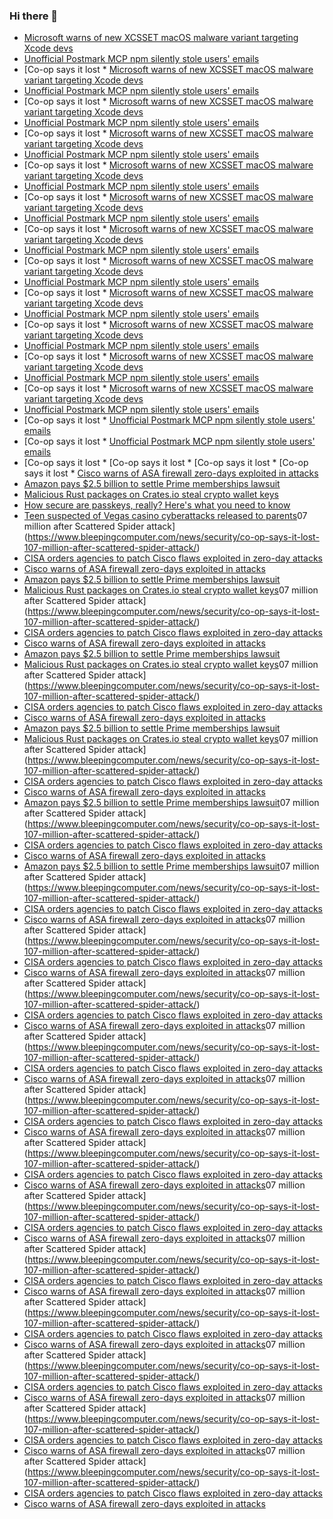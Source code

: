 ### Hi there 👋

<!--START_SECTION:feed-->
* [Microsoft warns of new XCSSET macOS malware variant targeting Xcode devs](https://www.bleepingcomputer.com/news/security/microsoft-warns-of-new-xcsset-macos-malware-variant-targeting-xcode-devs/)
* [Unofficial Postmark MCP npm silently stole users' emails](https://www.bleepingcomputer.com/news/security/unofficial-postmark-mcp-npm-silently-stole-users-emails/)
* [Co-op says it lost * [Microsoft warns of new XCSSET macOS malware variant targeting Xcode devs](https://www.bleepingcomputer.com/news/security/microsoft-warns-of-new-xcsset-macos-malware-variant-targeting-xcode-devs/)
* [Unofficial Postmark MCP npm silently stole users' emails](https://www.bleepingcomputer.com/news/security/unofficial-postmark-mcp-npm-silently-stole-users-emails/)
* [Co-op says it lost * [Microsoft warns of new XCSSET macOS malware variant targeting Xcode devs](https://www.bleepingcomputer.com/news/security/microsoft-warns-of-new-xcsset-macos-malware-variant-targeting-xcode-devs/)
* [Unofficial Postmark MCP npm silently stole users' emails](https://www.bleepingcomputer.com/news/security/unofficial-postmark-mcp-npm-silently-stole-users-emails/)
* [Co-op says it lost * [Microsoft warns of new XCSSET macOS malware variant targeting Xcode devs](https://www.bleepingcomputer.com/news/security/microsoft-warns-of-new-xcsset-macos-malware-variant-targeting-xcode-devs/)
* [Unofficial Postmark MCP npm silently stole users' emails](https://www.bleepingcomputer.com/news/security/unofficial-postmark-mcp-npm-silently-stole-users-emails/)
* [Co-op says it lost * [Microsoft warns of new XCSSET macOS malware variant targeting Xcode devs](https://www.bleepingcomputer.com/news/security/microsoft-warns-of-new-xcsset-macos-malware-variant-targeting-xcode-devs/)
* [Unofficial Postmark MCP npm silently stole users' emails](https://www.bleepingcomputer.com/news/security/unofficial-postmark-mcp-npm-silently-stole-users-emails/)
* [Co-op says it lost * [Microsoft warns of new XCSSET macOS malware variant targeting Xcode devs](https://www.bleepingcomputer.com/news/security/microsoft-warns-of-new-xcsset-macos-malware-variant-targeting-xcode-devs/)
* [Unofficial Postmark MCP npm silently stole users' emails](https://www.bleepingcomputer.com/news/security/unofficial-postmark-mcp-npm-silently-stole-users-emails/)
* [Co-op says it lost * [Microsoft warns of new XCSSET macOS malware variant targeting Xcode devs](https://www.bleepingcomputer.com/news/security/microsoft-warns-of-new-xcsset-macos-malware-variant-targeting-xcode-devs/)
* [Unofficial Postmark MCP npm silently stole users' emails](https://www.bleepingcomputer.com/news/security/unofficial-postmark-mcp-npm-silently-stole-users-emails/)
* [Co-op says it lost * [Microsoft warns of new XCSSET macOS malware variant targeting Xcode devs](https://www.bleepingcomputer.com/news/security/microsoft-warns-of-new-xcsset-macos-malware-variant-targeting-xcode-devs/)
* [Unofficial Postmark MCP npm silently stole users' emails](https://www.bleepingcomputer.com/news/security/unofficial-postmark-mcp-npm-silently-stole-users-emails/)
* [Co-op says it lost * [Microsoft warns of new XCSSET macOS malware variant targeting Xcode devs](https://www.bleepingcomputer.com/news/security/microsoft-warns-of-new-xcsset-macos-malware-variant-targeting-xcode-devs/)
* [Unofficial Postmark MCP npm silently stole users' emails](https://www.bleepingcomputer.com/news/security/unofficial-postmark-mcp-npm-silently-stole-users-emails/)
* [Co-op says it lost * [Microsoft warns of new XCSSET macOS malware variant targeting Xcode devs](https://www.bleepingcomputer.com/news/security/microsoft-warns-of-new-xcsset-macos-malware-variant-targeting-xcode-devs/)
* [Unofficial Postmark MCP npm silently stole users' emails](https://www.bleepingcomputer.com/news/security/unofficial-postmark-mcp-npm-silently-stole-users-emails/)
* [Co-op says it lost * [Microsoft warns of new XCSSET macOS malware variant targeting Xcode devs](https://www.bleepingcomputer.com/news/security/microsoft-warns-of-new-xcsset-macos-malware-variant-targeting-xcode-devs/)
* [Unofficial Postmark MCP npm silently stole users' emails](https://www.bleepingcomputer.com/news/security/unofficial-postmark-mcp-npm-silently-stole-users-emails/)
* [Co-op says it lost * [Microsoft warns of new XCSSET macOS malware variant targeting Xcode devs](https://www.bleepingcomputer.com/news/security/microsoft-warns-of-new-xcsset-macos-malware-variant-targeting-xcode-devs/)
* [Unofficial Postmark MCP npm silently stole users' emails](https://www.bleepingcomputer.com/news/security/unofficial-postmark-mcp-npm-silently-stole-users-emails/)
* [Co-op says it lost * [Unofficial Postmark MCP npm silently stole users' emails](https://www.bleepingcomputer.com/news/security/unofficial-postmark-mcp-npm-silently-stole-users-emails/)
* [Co-op says it lost * [Unofficial Postmark MCP npm silently stole users' emails](https://www.bleepingcomputer.com/news/security/unofficial-postmark-mcp-npm-silently-stole-users-emails/)
* [Co-op says it lost * [Co-op says it lost * [Co-op says it lost * [Co-op says it lost * [Cisco warns of ASA firewall zero-days exploited in attacks](https://www.bleepingcomputer.com/news/security/cisco-warns-of-asa-firewall-zero-days-exploited-in-attacks/)
* [Amazon pays $2.5 billion to settle Prime memberships lawsuit](https://www.bleepingcomputer.com/news/technology/amazon-pays-25-billion-to-settle-prime-memberships-lawsuit/)
* [Malicious Rust packages on Crates.io steal crypto wallet keys](https://www.bleepingcomputer.com/news/security/malicious-rust-packages-on-cratesio-steal-crypto-wallet-keys/)
* [How secure are passkeys, really? Here's what you need to know](https://www.bleepingcomputer.com/news/security/how-secure-are-passkeys-really-heres-what-you-need-to-know/)
* [Teen suspected of Vegas casino cyberattacks released to parents](https://www.bleepingcomputer.com/news/security/teen-suspected-of-vegas-casino-cyberattacks-released-to-parents/)07 million after Scattered Spider attack](https://www.bleepingcomputer.com/news/security/co-op-says-it-lost-107-million-after-scattered-spider-attack/)
* [CISA orders agencies to patch Cisco flaws exploited in zero-day attacks](https://www.bleepingcomputer.com/news/security/cisa-orders-agencies-to-patch-cisco-flaws-exploited-in-zero-day-attacks/)
* [Cisco warns of ASA firewall zero-days exploited in attacks](https://www.bleepingcomputer.com/news/security/cisco-warns-of-asa-firewall-zero-days-exploited-in-attacks/)
* [Amazon pays $2.5 billion to settle Prime memberships lawsuit](https://www.bleepingcomputer.com/news/technology/amazon-pays-25-billion-to-settle-prime-memberships-lawsuit/)
* [Malicious Rust packages on Crates.io steal crypto wallet keys](https://www.bleepingcomputer.com/news/security/malicious-rust-packages-on-cratesio-steal-crypto-wallet-keys/)07 million after Scattered Spider attack](https://www.bleepingcomputer.com/news/security/co-op-says-it-lost-107-million-after-scattered-spider-attack/)
* [CISA orders agencies to patch Cisco flaws exploited in zero-day attacks](https://www.bleepingcomputer.com/news/security/cisa-orders-agencies-to-patch-cisco-flaws-exploited-in-zero-day-attacks/)
* [Cisco warns of ASA firewall zero-days exploited in attacks](https://www.bleepingcomputer.com/news/security/cisco-warns-of-asa-firewall-zero-days-exploited-in-attacks/)
* [Amazon pays $2.5 billion to settle Prime memberships lawsuit](https://www.bleepingcomputer.com/news/technology/amazon-pays-25-billion-to-settle-prime-memberships-lawsuit/)
* [Malicious Rust packages on Crates.io steal crypto wallet keys](https://www.bleepingcomputer.com/news/security/malicious-rust-packages-on-cratesio-steal-crypto-wallet-keys/)07 million after Scattered Spider attack](https://www.bleepingcomputer.com/news/security/co-op-says-it-lost-107-million-after-scattered-spider-attack/)
* [CISA orders agencies to patch Cisco flaws exploited in zero-day attacks](https://www.bleepingcomputer.com/news/security/cisa-orders-agencies-to-patch-cisco-flaws-exploited-in-zero-day-attacks/)
* [Cisco warns of ASA firewall zero-days exploited in attacks](https://www.bleepingcomputer.com/news/security/cisco-warns-of-asa-firewall-zero-days-exploited-in-attacks/)
* [Amazon pays $2.5 billion to settle Prime memberships lawsuit](https://www.bleepingcomputer.com/news/technology/amazon-pays-25-billion-to-settle-prime-memberships-lawsuit/)
* [Malicious Rust packages on Crates.io steal crypto wallet keys](https://www.bleepingcomputer.com/news/security/malicious-rust-packages-on-cratesio-steal-crypto-wallet-keys/)07 million after Scattered Spider attack](https://www.bleepingcomputer.com/news/security/co-op-says-it-lost-107-million-after-scattered-spider-attack/)
* [CISA orders agencies to patch Cisco flaws exploited in zero-day attacks](https://www.bleepingcomputer.com/news/security/cisa-orders-agencies-to-patch-cisco-flaws-exploited-in-zero-day-attacks/)
* [Cisco warns of ASA firewall zero-days exploited in attacks](https://www.bleepingcomputer.com/news/security/cisco-warns-of-asa-firewall-zero-days-exploited-in-attacks/)
* [Amazon pays $2.5 billion to settle Prime memberships lawsuit](https://www.bleepingcomputer.com/news/technology/amazon-pays-25-billion-to-settle-prime-memberships-lawsuit/)07 million after Scattered Spider attack](https://www.bleepingcomputer.com/news/security/co-op-says-it-lost-107-million-after-scattered-spider-attack/)
* [CISA orders agencies to patch Cisco flaws exploited in zero-day attacks](https://www.bleepingcomputer.com/news/security/cisa-orders-agencies-to-patch-cisco-flaws-exploited-in-zero-day-attacks/)
* [Cisco warns of ASA firewall zero-days exploited in attacks](https://www.bleepingcomputer.com/news/security/cisco-warns-of-asa-firewall-zero-days-exploited-in-attacks/)
* [Amazon pays $2.5 billion to settle Prime memberships lawsuit](https://www.bleepingcomputer.com/news/technology/amazon-pays-25-billion-to-settle-prime-memberships-lawsuit/)07 million after Scattered Spider attack](https://www.bleepingcomputer.com/news/security/co-op-says-it-lost-107-million-after-scattered-spider-attack/)
* [CISA orders agencies to patch Cisco flaws exploited in zero-day attacks](https://www.bleepingcomputer.com/news/security/cisa-orders-agencies-to-patch-cisco-flaws-exploited-in-zero-day-attacks/)
* [Cisco warns of ASA firewall zero-days exploited in attacks](https://www.bleepingcomputer.com/news/security/cisco-warns-of-asa-firewall-zero-days-exploited-in-attacks/)07 million after Scattered Spider attack](https://www.bleepingcomputer.com/news/security/co-op-says-it-lost-107-million-after-scattered-spider-attack/)
* [CISA orders agencies to patch Cisco flaws exploited in zero-day attacks](https://www.bleepingcomputer.com/news/security/cisa-orders-agencies-to-patch-cisco-flaws-exploited-in-zero-day-attacks/)
* [Cisco warns of ASA firewall zero-days exploited in attacks](https://www.bleepingcomputer.com/news/security/cisco-warns-of-asa-firewall-zero-days-exploited-in-attacks/)07 million after Scattered Spider attack](https://www.bleepingcomputer.com/news/security/co-op-says-it-lost-107-million-after-scattered-spider-attack/)
* [CISA orders agencies to patch Cisco flaws exploited in zero-day attacks](https://www.bleepingcomputer.com/news/security/cisa-orders-agencies-to-patch-cisco-flaws-exploited-in-zero-day-attacks/)
* [Cisco warns of ASA firewall zero-days exploited in attacks](https://www.bleepingcomputer.com/news/security/cisco-warns-of-asa-firewall-zero-days-exploited-in-attacks/)07 million after Scattered Spider attack](https://www.bleepingcomputer.com/news/security/co-op-says-it-lost-107-million-after-scattered-spider-attack/)
* [CISA orders agencies to patch Cisco flaws exploited in zero-day attacks](https://www.bleepingcomputer.com/news/security/cisa-orders-agencies-to-patch-cisco-flaws-exploited-in-zero-day-attacks/)
* [Cisco warns of ASA firewall zero-days exploited in attacks](https://www.bleepingcomputer.com/news/security/cisco-warns-of-asa-firewall-zero-days-exploited-in-attacks/)07 million after Scattered Spider attack](https://www.bleepingcomputer.com/news/security/co-op-says-it-lost-107-million-after-scattered-spider-attack/)
* [CISA orders agencies to patch Cisco flaws exploited in zero-day attacks](https://www.bleepingcomputer.com/news/security/cisa-orders-agencies-to-patch-cisco-flaws-exploited-in-zero-day-attacks/)
* [Cisco warns of ASA firewall zero-days exploited in attacks](https://www.bleepingcomputer.com/news/security/cisco-warns-of-asa-firewall-zero-days-exploited-in-attacks/)07 million after Scattered Spider attack](https://www.bleepingcomputer.com/news/security/co-op-says-it-lost-107-million-after-scattered-spider-attack/)
* [CISA orders agencies to patch Cisco flaws exploited in zero-day attacks](https://www.bleepingcomputer.com/news/security/cisa-orders-agencies-to-patch-cisco-flaws-exploited-in-zero-day-attacks/)
* [Cisco warns of ASA firewall zero-days exploited in attacks](https://www.bleepingcomputer.com/news/security/cisco-warns-of-asa-firewall-zero-days-exploited-in-attacks/)07 million after Scattered Spider attack](https://www.bleepingcomputer.com/news/security/co-op-says-it-lost-107-million-after-scattered-spider-attack/)
* [CISA orders agencies to patch Cisco flaws exploited in zero-day attacks](https://www.bleepingcomputer.com/news/security/cisa-orders-agencies-to-patch-cisco-flaws-exploited-in-zero-day-attacks/)
* [Cisco warns of ASA firewall zero-days exploited in attacks](https://www.bleepingcomputer.com/news/security/cisco-warns-of-asa-firewall-zero-days-exploited-in-attacks/)07 million after Scattered Spider attack](https://www.bleepingcomputer.com/news/security/co-op-says-it-lost-107-million-after-scattered-spider-attack/)
* [CISA orders agencies to patch Cisco flaws exploited in zero-day attacks](https://www.bleepingcomputer.com/news/security/cisa-orders-agencies-to-patch-cisco-flaws-exploited-in-zero-day-attacks/)
* [Cisco warns of ASA firewall zero-days exploited in attacks](https://www.bleepingcomputer.com/news/security/cisco-warns-of-asa-firewall-zero-days-exploited-in-attacks/)07 million after Scattered Spider attack](https://www.bleepingcomputer.com/news/security/co-op-says-it-lost-107-million-after-scattered-spider-attack/)
* [CISA orders agencies to patch Cisco flaws exploited in zero-day attacks](https://www.bleepingcomputer.com/news/security/cisa-orders-agencies-to-patch-cisco-flaws-exploited-in-zero-day-attacks/)
* [Cisco warns of ASA firewall zero-days exploited in attacks](https://www.bleepingcomputer.com/news/security/cisco-warns-of-asa-firewall-zero-days-exploited-in-attacks/)07 million after Scattered Spider attack](https://www.bleepingcomputer.com/news/security/co-op-says-it-lost-107-million-after-scattered-spider-attack/)
* [CISA orders agencies to patch Cisco flaws exploited in zero-day attacks](https://www.bleepingcomputer.com/news/security/cisa-orders-agencies-to-patch-cisco-flaws-exploited-in-zero-day-attacks/)
* [Cisco warns of ASA firewall zero-days exploited in attacks](https://www.bleepingcomputer.com/news/security/cisco-warns-of-asa-firewall-zero-days-exploited-in-attacks/)07 million after Scattered Spider attack](https://www.bleepingcomputer.com/news/security/co-op-says-it-lost-107-million-after-scattered-spider-attack/)
* [CISA orders agencies to patch Cisco flaws exploited in zero-day attacks](https://www.bleepingcomputer.com/news/security/cisa-orders-agencies-to-patch-cisco-flaws-exploited-in-zero-day-attacks/)
* [Cisco warns of ASA firewall zero-days exploited in attacks](https://www.bleepingcomputer.com/news/security/cisco-warns-of-asa-firewall-zero-days-exploited-in-attacks/)07 million after Scattered Spider attack](https://www.bleepingcomputer.com/news/security/co-op-says-it-lost-107-million-after-scattered-spider-attack/)
* [CISA orders agencies to patch Cisco flaws exploited in zero-day attacks](https://www.bleepingcomputer.com/news/security/cisa-orders-agencies-to-patch-cisco-flaws-exploited-in-zero-day-attacks/)
* [Cisco warns of ASA firewall zero-days exploited in attacks](https://www.bleepingcomputer.com/news/security/cisco-warns-of-asa-firewall-zero-days-exploited-in-attacks/)
<!--END_SECTION:feed-->

<!--
**frankenk/frankenk** is a ✨ _special_ ✨ repository because its `README.md` (this file) appears on your GitHub profile.

Here are some ideas to get you started:

- 🔭 I’m currently working on ...
- 🌱 I’m currently learning ...
- 👯 I’m looking to collaborate on ...
- 🤔 I’m looking for help with ...
- 💬 Ask me about ...
- 📫 How to reach me: ...
- 😄 Pronouns: ...
- ⚡ Fun fact: ...
-->



